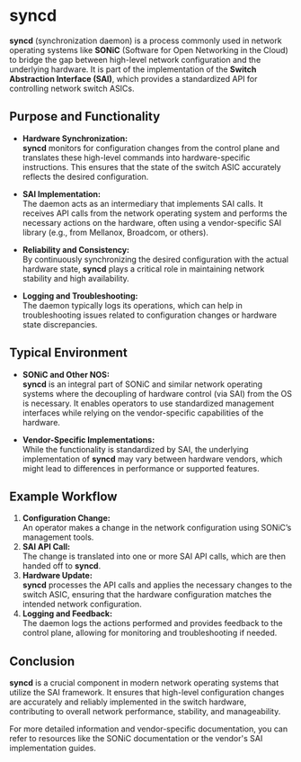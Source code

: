 # syncd

**syncd** (synchronization daemon) is a process commonly used in network operating systems like **SONiC** (Software for Open Networking in the Cloud) to bridge the gap between high-level network configuration and the underlying hardware. It is part of the implementation of the **Switch Abstraction Interface (SAI)**, which provides a standardized API for controlling network switch ASICs.

## Purpose and Functionality

- **Hardware Synchronization:**  
  **syncd** monitors for configuration changes from the control plane and translates these high-level commands into hardware-specific instructions. This ensures that the state of the switch ASIC accurately reflects the desired configuration.

- **SAI Implementation:**  
  The daemon acts as an intermediary that implements SAI calls. It receives API calls from the network operating system and performs the necessary actions on the hardware, often using a vendor-specific SAI library (e.g., from Mellanox, Broadcom, or others).

- **Reliability and Consistency:**  
  By continuously synchronizing the desired configuration with the actual hardware state, **syncd** plays a critical role in maintaining network stability and high availability.

- **Logging and Troubleshooting:**  
  The daemon typically logs its operations, which can help in troubleshooting issues related to configuration changes or hardware state discrepancies.

## Typical Environment

- **SONiC and Other NOS:**  
  **syncd** is an integral part of SONiC and similar network operating systems where the decoupling of hardware control (via SAI) from the OS is necessary. It enables operators to use standardized management interfaces while relying on the vendor-specific capabilities of the hardware.

- **Vendor-Specific Implementations:**  
  While the functionality is standardized by SAI, the underlying implementation of **syncd** may vary between hardware vendors, which might lead to differences in performance or supported features.

## Example Workflow

1. **Configuration Change:**  
   An operator makes a change in the network configuration using SONiC’s management tools.
2. **SAI API Call:**  
   The change is translated into one or more SAI API calls, which are then handed off to **syncd**.
3. **Hardware Update:**  
   **syncd** processes the API calls and applies the necessary changes to the switch ASIC, ensuring that the hardware configuration matches the intended network configuration.
4. **Logging and Feedback:**  
   The daemon logs the actions performed and provides feedback to the control plane, allowing for monitoring and troubleshooting if needed.

## Conclusion

**syncd** is a crucial component in modern network operating systems that utilize the SAI framework. It ensures that high-level configuration changes are accurately and reliably implemented in the switch hardware, contributing to overall network performance, stability, and manageability.

For more detailed information and vendor-specific documentation, you can refer to resources like the SONiC documentation or the vendor's SAI implementation guides.
